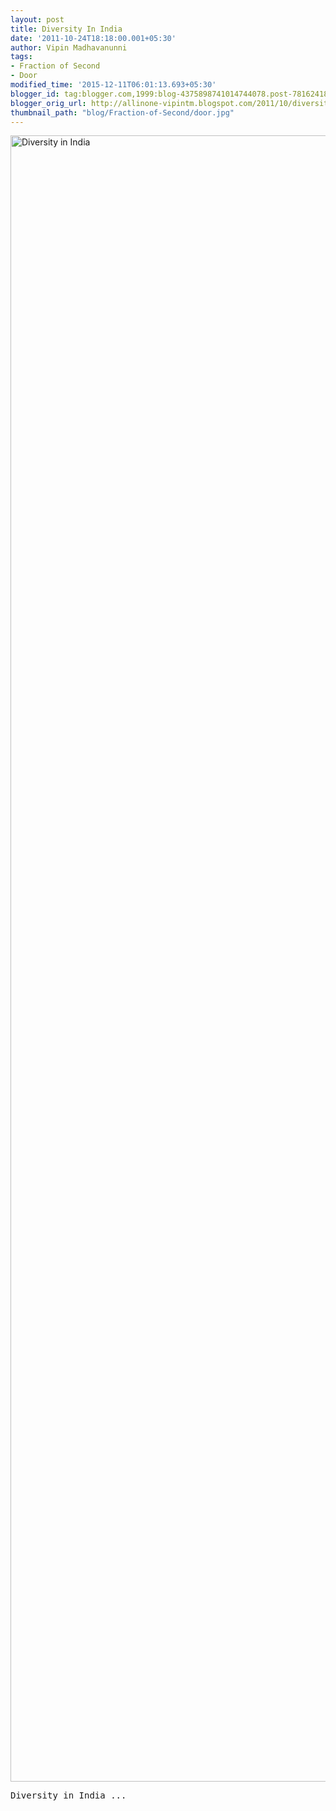 ```yaml
---
layout: post
title: Diversity In India
date: '2011-10-24T18:18:00.001+05:30'
author: Vipin Madhavanunni
tags:
- Fraction of Second
- Door
modified_time: '2015-12-11T06:01:13.693+05:30'
blogger_id: tag:blogger.com,1999:blog-4375898741014744078.post-7816241886505567980
blogger_orig_url: http://allinone-vipintm.blogspot.com/2011/10/diversity-in-india.html
thumbnail_path: "blog/Fraction-of-Second/door.jpg"
---
```

<a data-flickr-embed="true"  href="https://www.flickr.com/photos/vipintm/6272092930/in/dateposted-public/" title="Diversity in India"><img src="https://farm7.staticflickr.com/6057/6272092930_10b7a6d6cd_o.jpg" width="4064" height="2634" alt="Diversity in India"></a><script async src="//embedr.flickr.com/assets/client-code.js" charset="utf-8"></script>
<pre>
Diversity in India ...
</pre> 
